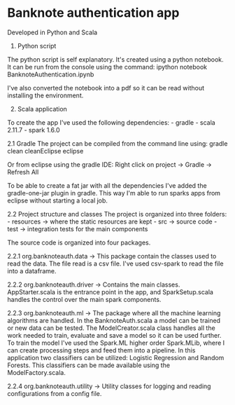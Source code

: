 Banknote authentication app
==============

Developed in Python and Scala

1. Python script

The python script is self explanatory. It's created using a python notebook. It can be run from the console using the command:
	ipython notebook BanknoteAuthentication.ipynb

I've also converted the notebook into a pdf so it can be read without installing the environment.


2. Scala application

To create the app I've used the following dependencies:
	- gradle
	- scala 2.11.7
	- spark 1.6.0
	
2.1 Gradle
The project can be compiled from the command line using:
	gradle clean cleanEclipse eclipse

Or from eclipse using the gradle IDE:
	Right click on project -> Gradle -> Refresh All
	
To be able to create a fat jar with all the dependencies I've added the gradle-one-jar plugin in gradle. 
This way I'm able to run sparks apps from eclipse without starting a local job.

2.2 Project structure and classes
The project is organized into three folders:
	 - resources -> where the static resources are kept
	 - src -> source code
	 - test -> integration tests for the main components
	 
The source code is organized into four packages.

2.2.1 org.banknoteauth.data ->
This package contain the classes used to read the data. The file read is a csv file. I've used csv-spark to read the file into
a dataframe.

2.2.2 org.banknoteauth.driver ->
Contains the main classes. AppStarter.scala is the entrance point in the app, and SparkSetup.scala handles the control over 
the main spark components.

2.2.3 org.banknoteauth.ml ->
The package where all the machine learning algorithms are handled. In the BanknoteAuth.scala a model can be trained or new data 
can be tested. The ModelCreator.scala class handles all the work needed to train, evaluate and save a model so it can be used further.
To train the model I've used the Spark.ML higher order Spark.MLib, where I can create processing steps and feed them into a pipeline.
In this application two classifiers can be utilized: Logistic Regression and Random Forests. This classifiers can be made available
using the ModelFactory.scala.

2.2.4 org.banknoteauth.utility ->
Utility classes for logging and reading configurations from a config file.

